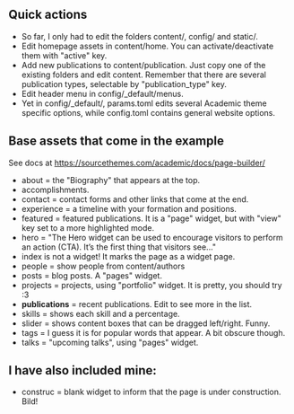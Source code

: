 
## Quick actions
* So far, I only had to edit the folders content/, config/ and static/.
* Edit homepage assets in content/home. You can activate/deactivate them with "active" key.
* Add new publications to content/publication. Just copy one of the existing folders and edit content. Remember that there are several publication types, selectable by "publication_type" key.
* Edit header menu in config/_default/menus.
* Yet in config/_default/, params.toml edits several Academic theme specific options, while config.toml contains general website options.

## Base assets that come in the example

See docs at https://sourcethemes.com/academic/docs/page-builder/

* about = the "Biography" that appears at the top.
* accomplishments.
* contact = contact forms and other links that come at the end.
* experience = a timeline with your formation and positions.
* featured = featured publications. It is a "page" widget, but with "view" key set to a more highlighted mode.
* hero = "The Hero widget can be used to encourage visitors to perform an action (CTA). It’s the first thing that visitors see..."
* index is not a widget! It marks the page as a widget page.
* people = show people from content/authors
* posts = blog posts. A "pages" widget.
* projects = projects, using "portfolio" widget. It is pretty, you should try :3 
* **publications** = recent publications. Edit to see more in the list.
* skills = shows each skill and a percentage.
* slider = shows content boxes that can be dragged left/right. Funny.
* tags = I guess it is for popular words that appear. A bit obscure though.
* talks = "upcoming talks", using "pages" widget.

## I have also included mine:

* construc = blank widget to inform that the page is under construction. Bild!